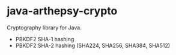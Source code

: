 java-arthepsy-crypto
====================

Cryptography library for Java.  

* PBKDF2 SHA-1 hashing  
* PBKDF2 SHA-2 hashing (SHA224, SHA256, SHA384, SHA512)  

